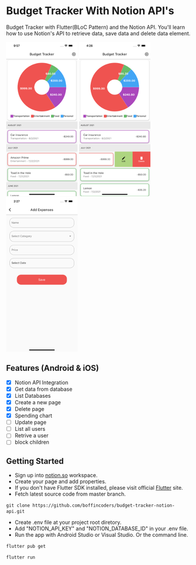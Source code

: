 # Budget Tracker With Notion API's

Budget Tracker with Flutter(BLoC Pattern) and the Notion API. You'll learn how to use Notion's API to retrieve data, save data and delete data element. 


<img src="https://github.com/boffincoders/budget-tracker-notion-api/blob/master/images/items.png?raw=true" height="420" /> <img src="https://github.com/boffincoders/budget-tracker-notion-api/blob/master/images/update.png?raw=true" height="420" /> <img src="https://github.com/boffincoders/budget-tracker-notion-api/blob/master/images/add_page.png?raw=true"  height="420" />

## Features (Android & iOS)

- [x] Notion API Integration
- [x] Get data from database
- [x] List Databases
- [x] Create a new page
- [x] Delete page
- [x] Spending chart
- [ ] Update page
- [ ] List all users
- [ ] Retrive a user
- [ ] block children

## Getting Started
  - Sign up into [notion.so](https://www.notion.so/) workspace.
  - Create your page and add properties.
  - If you don't have Flutter SDK installed, please visit official [Flutter](https://flutter.dev/) site.
  - Fetch latest source code from master branch.
 
 ```
 git clone https://github.com/boffincoders/budget-tracker-notion-api.git
 ```  
 - Create .env file at your project root diretory.
 - Add "NOTION_API_KEY" and "NOTION_DATABASE_ID" in your .env file. 
 - Run the app with Android Studio or Visual Studio. Or the command line.
 
 ```
 flutter pub get
 ```
 ```
 flutter run
 ```
